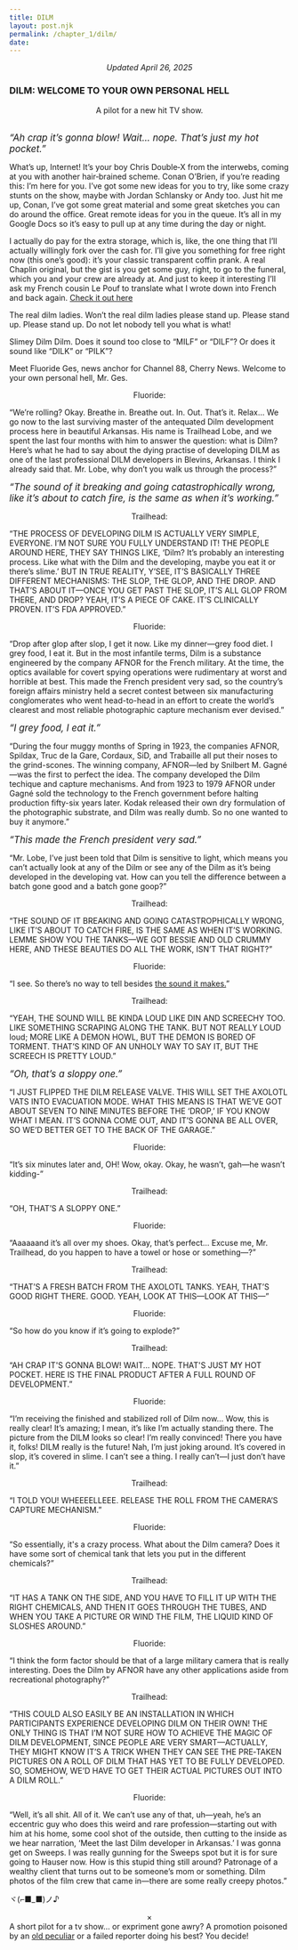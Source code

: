 ```yaml
---
title: DILM
layout: post.njk
permalink: /chapter_1/dilm/
date: 
---
```


<center><i>Updated April 26, 2025</i></center>

### DILM: WELCOME TO YOUR OWN PERSONAL HELL
<center>A pilot for a new hit TV show.</center>
<br>


<BIG><I>
“Ah crap it’s gonna blow! Wait... nope. That’s just my hot pocket.”</BIG></i>

What’s up, Internet! It’s your boy Chris Double‑X from the interwebs, coming at you with another hair‑brained scheme. Conan O’Brien, if you’re reading this: I’m here for you. I’ve got some new ideas for you to try, like some crazy stunts on the show, maybe with Jordan Schlansky or Andy too. Just hit me up, Conan, I’ve got some great material and some great sketches you can do around the office. Great remote ideas for you in the queue. It’s all in my Google Docs so it’s easy to pull up at any time during the day or night.

I actually do pay for the extra storage, which is, like, the one thing that I’ll actually willingly fork over the cash for. I’ll give you something for free right now (this one’s good): it’s your classic transparent coffin prank. A real Chaplin original, but the gist is you get some guy, right, to go to the funeral, which you and your crew are already at. And just to keep it interesting I’ll ask my French cousin Le Pouf to translate what I wrote down into French and back again. [Check it out here](/chapter_1/Le-pouf-et-le-cadeau/)



The real dilm ladies.
Won’t the real dilm ladies please stand up.
Please stand up.
Please stand up.
Do not let nobody tell you what is what!

Slimey Dilm
Dilm. Does it sound too close to “MILF” or “DILF”? Or does it sound like “DILK” or “PILK”?

Meet Fluoride Ges, news anchor for Channel 88, Cherry News. Welcome to your own personal hell, Mr. Ges.

<center>Fluoride:</center>

“We’re rolling? Okay. Breathe in. Breathe out. In. Out. That’s it. Relax… We go now to the last surviving master of the antequated Dilm development process here in beautiful Arkansas. His name is Trailhead Lobe, and we spent the last four months with him to answer the question: what is Dilm? Here’s what he had to say about the dying practise of developing DILM as one of the last professional DILM developers in Blevins, Arkansas. I think I already said that. Mr. Lobe, why don’t you walk us through the process?”


<big><i>“The sound of it breaking and going catastrophically wrong, like it’s about to catch fire, is the same as when it’s working.”</i></big>


<center>Trailhead:</center>

“THE PROCESS OF DEVELOPING DILM IS ACTUALLY VERY SIMPLE, EVERYONE. I’M NOT SURE YOU FULLY UNDERSTAND IT! THE PEOPLE AROUND HERE, THEY SAY THINGS LIKE,  ‘Dilm? It’s probably an interesting process. Like what with the Dilm and the developing, maybe you eat it or there’s slime.’ BUT IN TRUE REALITY, Y’SEE, IT’S BASICALLY THREE DIFFERENT MECHANISMS: THE SLOP, THE GLOP, AND THE DROP. AND THAT’S ABOUT IT—ONCE YOU GET PAST THE SLOP, IT’S ALL GLOP FROM THERE, AND DROP? YEAH, IT’S A PIECE OF CAKE. IT’S CLINICALLY PROVEN. IT’S FDA APPROVED.”

<center>Fluoride:</center>

“Drop after glop after slop, I get it now. Like my dinner—grey food diet. I grey food, I eat it. But in the most infantile terms, Dilm is a substance engineered by the company AFNOR for the French military. At the time, the optics available for covert spying operations were rudimentary at worst and horrible at best. This made the French president very sad, so the country’s foreign affairs ministry held a secret contest between six manufacturing conglomerates who went head-to-head in an effort to create the world’s clearest and most reliable photographic capture mechanism ever devised.” 

<big><i>“I grey food, I eat it.”</i></big>

“During the four muggy months of Spring in 1923, the companies AFNOR, Spildax, Truc de la Gare, Cordaux, SiD, and Trabaille all put their noses to the grind-scones. The winning company, AFNOR—led by Snilbert M. Gagné—was the first to perfect the idea. The company developed the Dilm techique and capture mechanisms. And from 1923 to 1979 AFNOR under Gagné sold the technology to the French government before halting production fifty-six years later. Kodak released their own dry formulation of the photographic substrate, and Dilm was really dumb. So no one wanted to buy it anymore.”

<big><i>“This made the French president very sad.”</i></big>


“Mr. Lobe, I’ve just been told that Dilm is sensitive to light, which means you can’t actually look at any of the Dilm or see any of the Dilm as it’s being developed in the developing vat. How can you tell the difference between a batch gone good and a batch gone goop?”

<center>Trailhead:</center>

“THE SOUND OF IT BREAKING AND GOING CATASTROPHICALLY WRONG, LIKE IT’S ABOUT TO CATCH FIRE, IS THE SAME AS WHEN IT’S WORKING. LEMME SHOW YOU THE TANKS—WE GOT BESSIE AND OLD CRUMMY HERE, AND THESE BEAUTIES DO ALL THE WORK, ISN’T THAT RIGHT?”

<center>Fluoride:</center>

“I see. So there’s no way to tell besides [the sound it makes.](https://www.youtube.com/watch?v=GtHhpZOlY1c)”

<center>Trailhead:</center>


“YEAH, THE SOUND WILL BE KINDA LOUD LIKE DIN AND SCREECHY TOO. LIKE SOMETHING SCRAPING ALONG THE TANK. BUT NOT REALLY LOUD loud; MORE LIKE A DEMON HOWL, BUT THE DEMON IS BORED OF TORMENT. THAT’S KIND OF AN UNHOLY WAY TO SAY IT, BUT THE SCREECH IS PRETTY LOUD.”

<big><i>“Oh, that’s a sloppy one.”</big></i>


“I JUST FLIPPED THE DILM RELEASE VALVE. THIS WILL SET THE AXOLOTL VATS INTO EVACUATION MODE. WHAT THIS MEANS IS THAT WE’VE GOT ABOUT SEVEN TO NINE MINUTES BEFORE THE ‘DROP,’ IF YOU KNOW WHAT I MEAN. IT’S GONNA COME OUT, AND IT’S GONNA BE ALL OVER, SO WE’D BETTER GET TO THE BACK OF THE GARAGE.”

<center>Fluoride:</center>

“It’s six minutes later and, OH! Wow, okay. Okay, he wasn’t, gah—he wasn’t kidding-”

<center>Trailhead:</center>

“OH, THAT’S A SLOPPY ONE.”

<center>Fluoride:</center>

“Aaaaaand it’s all over my shoes. Okay, that’s perfect… Excuse me, Mr. Trailhead, do you happen to have a towel or hose or something—?”

<center>Trailhead:</center>

“THAT’S A FRESH BATCH FROM THE AXOLOTL TANKS. YEAH, THAT’S GOOD RIGHT THERE. GOOD. YEAH, LOOK AT THIS—LOOK AT THIS—”

<center>Fluoride:</center>

“So how do you know if it’s going to explode?”

<center>Trailhead:</center>

“AH CRAP IT'S GONNA BLOW! WAIT... NOPE. THAT'S JUST MY HOT POCKET. HERE IS THE FINAL PRODUCT AFTER A FULL ROUND OF DEVELOPMENT.”

<center>Fluoride:</center>

“I’m receiving the finished and stabilized roll of Dilm now… Wow, this is really clear! It’s amazing; I mean, it’s like I’m actually standing there. The picture from the DILM looks so clear! I’m really convinced! There you have it, folks! DILM really is the future! Nah, I’m just joking around. It’s covered in slop, it’s covered in slime. I can’t see a thing. I really can’t—I just don’t have it.”

<center>Trailhead:</center>

“I TOLD YOU! WHEEEELLEEE. RELEASE THE ROLL FROM THE CAMERA’S CAPTURE MECHANISM.”

<center>Fluoride:</center>

“So essentially, it's a crazy process. What about the Dilm camera? Does it have some sort of chemical tank that lets you put in the different chemicals?”

<center>Trailhead:</center>

“IT HAS A TANK ON THE SIDE, AND YOU HAVE TO FILL IT UP WITH THE RIGHT CHEMICALS, AND THEN IT GOES THROUGH THE TUBES, AND WHEN YOU TAKE A PICTURE OR WIND THE FILM, THE LIQUID KIND OF SLOSHES AROUND.”

<center>Fluoride:</center>

“I think the form factor should be that of a large military camera that is really interesting. Does the Dilm by AFNOR have any other applications aside from recreational photography?”

<center>Trailhead:</center>

“THIS COULD ALSO EASILY BE AN INSTALLATION IN WHICH PARTICIPANTS EXPERIENCE DEVELOPING DILM ON THEIR OWN! THE ONLY THING IS THAT I’M NOT SURE HOW TO ACHIEVE THE MAGIC OF DILM DEVELOPMENT, SINCE PEOPLE ARE VERY SMART—ACTUALLY, THEY MIGHT KNOW IT’S A TRICK WHEN THEY CAN SEE THE PRE‑TAKEN PICTURES ON A ROLL OF DILM THAT HAS YET TO BE FULLY DEVELOPED. SO, SOMEHOW, WE’D HAVE TO GET THEIR ACTUAL PICTURES OUT INTO A DILM ROLL.”

<center>Fluoride:</center>

“Well, it’s all shit. All of it. We can’t use any of that, uh—yeah, he’s an eccentric guy who does this weird and rare profession—starting out with him at his home, some cool shot of the outside, then cutting to the inside as we hear narration, ‘Meet the last Dilm developer in Arkansas.’ I was gonna get on Sweeps. I was really gunning for the Sweeps spot but it is for sure going to Hauser now. How is this stupid thing still around? Patronage of a wealthy client that turns out to be someone’s mom or something. Dilm photos of the film crew that came in—there are some really creepy photos.”

ヾ(⌐■_■)ノ♪

<center>×</center>


  <div class="footer-box">
    <div class="footer">
      <div class="note">A short pilot for a tv show... or expriment gone awry? A promotion poisoned by an <a href="https://www.beervanablog.com/beervana/2006/08/theakstons-old-peculier_08.html">old peculiar</a> or a failed reporter doing his best? You decide!</div>
    </div>
  </div>
</body>
